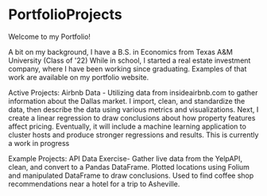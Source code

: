 # PortfolioProjects
Welcome to my Portfolio!

A bit on my background, I have a B.S. in Economics from Texas A&M University (Class of '22)
While in school, I started a real estate investment company, where I have been working since graduating. Examples of that work are available on my portfolio website.

Active Projects:
Airbnb Data -
 Utilizing data from insideairbnb.com to gather information about the Dallas market. I import, clean, and standardize the data, then describe the data using various metrics and visualizations. Next, I create a linear regression to draw conclusions about how property features affect pricing. Eventually, it will include a machine learning application to cluster hosts and produce stronger regressions and results.
 This is currently a work in progress

Example Projects:
API Data Exercise-
  Gather live data from the YelpAPI, clean, and convert to a Pandas DataFrame. Plotted locations using Folium and manipulated DataFrame to draw conclusions.
  Used to find coffee shop recommendations near a hotel for a trip to Asheville.
